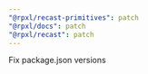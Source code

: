 ```yaml
---
"@rpxl/recast-primitives": patch
"@rpxl/docs": patch
"@rpxl/recast": patch
---
```


Fix package.json versions
